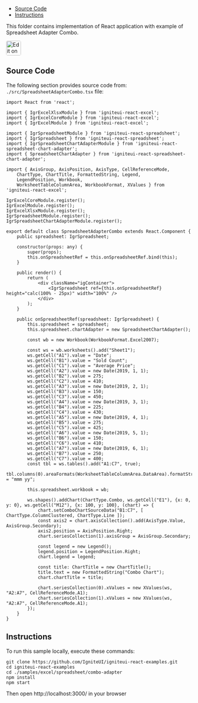 <!-- NOTE: do not change this file because it will be auto re-generated from template file: -->
<!-- https://github.com/IgniteUI/igniteui-react-examples/tree/master/sample-template-files/ReadMe.md -->

<!-- ## Table of Contents -->
<!-- - [Sample Preview](#Sample-Preview) -->
- [Source Code](#Source-Code)
- [Instructions](#Instructions)

This folder contains implementation of React application with example of Spreadsheet Adapter Combo.
<!-- in the Spreadsheet component -->
<!-- [Spreadsheet](https://infragistics.com/Reactsite/components/spreadsheet.html) -->

<html lang="en" xmlns="http://www.w3.org/1999/xhtml">
    <body>
        <a target="_blank" href="https://codesandbox.io/s/github/IgniteUI/igniteui-react-examples/tree/master/samples/excel/spreadsheet/combo-adapter?fontsize=14&hidenavigation=1&theme=dark&view=preview&file=/src/SpreadsheetAdapterCombo.tsx" rel="noopener noreferrer">
            <img height="40px" style="border-radius: 0.25rem" alt="Edit on CodeSandbox" src="https://static.infragistics.com/xplatform/images/sandbox/code.png"/>
        </a>
        <!-- <a target="_blank"
href="https://codesandbox.io/s/github/IgniteUI/igniteui-react-examples/tree/master/samples/maps/geo-map/binding-csv-points?fontsize=14&hidenavigation=1&theme=dark&view=preview">
            <img alt="Edit Sample" src="https://codesandbox.io/static/img/play-codesandbox.svg"/>
        </a> -->
        <!-- <a target="_blank" style="margin-left: 0.5rem"
href="https://codesandbox.io/embed/github/IgniteUI/igniteui-react-examples/tree/master/samples/excel/spreadsheet/combo-adapter?fontsize=14&hidenavigation=1&theme=dark&view=preview&file=/src/SpreadsheetAdapterCombo.tsx">
            <img height="40px" style="border-radius: 5px" alt="View on CodeSandbox" src="https://static.infragistics.com/xplatform/images/sandbox/view.png"/>
        </a> -->
        <!-- <a target="_blank"
href="https://codesandbox.io/embed/github/IgniteUI/igniteui-react-examples/tree/master/samples/maps/geo-map/binding-csv-points?fontsize=14&hidenavigation=1&theme=dark&view=preview">
            <img alt="View on CodeSandbox" src="https://static.infragistics.com/xplatform/images/sandbox/view.png"/>
        </a>
https://codesandbox.io/embed/react-treemap-overview-rtb45
https://codesandbox.io/static/img/play-codesandbox.svg
https://codesandbox.io/embed/react-treemap-overview-rtb45?view=browser -->
    </body>
</html>

<!-- ## Sample Preview -->

<!-- <iframe
  src="https://codesandbox.io/embed/github/IgniteUI/igniteui-react-examples/tree/master/samples/excel/spreadsheet/combo-adapter?fontsize=14&hidenavigation=1&theme=dark&view=preview&file=/src/SpreadsheetAdapterCombo.tsx"
  style="width:100%; height:400px; border:0; border-radius: 4px; overflow:hidden;"
  allow="accelerometer; ambient-light-sensor; camera; encrypted-media; geolocation; gyroscope; hid; microphone; midi; payment; usb; vr"
  sandbox="allow-forms allow-modals allow-popups allow-presentation allow-same-origin allow-scripts"
></iframe> -->

## Source Code

The following section provides source code from:
`./src/SpreadsheetAdapterCombo.tsx` file:

```tsx
import React from 'react';

import { IgrExcelXlsxModule } from 'igniteui-react-excel';
import { IgrExcelCoreModule } from 'igniteui-react-excel';
import { IgrExcelModule } from 'igniteui-react-excel';

import { IgrSpreadsheetModule } from 'igniteui-react-spreadsheet';
import { IgrSpreadsheet } from 'igniteui-react-spreadsheet';
import { IgrSpreadsheetChartAdapterModule } from 'igniteui-react-spreadsheet-chart-adapter';
import { SpreadsheetChartAdapter } from 'igniteui-react-spreadsheet-chart-adapter';

import { AxisGroup, AxisPosition, AxisType, CellReferenceMode,
    ChartType, ChartTitle, FormattedString, Legend,
    LegendPosition, Workbook,
    WorksheetTableColumnArea, WorkbookFormat, XValues } from 'igniteui-react-excel';

IgrExcelCoreModule.register();
IgrExcelModule.register();
IgrExcelXlsxModule.register();
IgrSpreadsheetModule.register();
IgrSpreadsheetChartAdapterModule.register();

export default class SpreadsheetAdapterCombo extends React.Component {
    public spreadsheet: IgrSpreadsheet;

    constructor(props: any) {
        super(props);
        this.onSpreadsheetRef = this.onSpreadsheetRef.bind(this);
    }

    public render() {
        return (
            <div className="igContainer">
                <IgrSpreadsheet ref={this.onSpreadsheetRef} height="calc(100% - 25px)" width="100%" />
            </div>
        );
    }

    public onSpreadsheetRef(spreadsheet: IgrSpreadsheet) {
        this.spreadsheet = spreadsheet;
        this.spreadsheet.chartAdapter = new SpreadsheetChartAdapter();

        const wb = new Workbook(WorkbookFormat.Excel2007);

        const ws = wb.worksheets().add("Sheet1");
        ws.getCell("A1").value = "Date";
        ws.getCell("B1").value = "Sold Count";
        ws.getCell("C1").value = "Average Price";
        ws.getCell("A2").value = new Date(2019, 1, 1);
        ws.getCell("B2").value = 275;
        ws.getCell("C2").value = 410;
        ws.getCell("A3").value = new Date(2019, 2, 1);
        ws.getCell("B3").value = 150;
        ws.getCell("C3").value = 450;
        ws.getCell("A4").value = new Date(2019, 3, 1);
        ws.getCell("B4").value = 225;
        ws.getCell("C4").value = 430;
        ws.getCell("A5").value = new Date(2019, 4, 1);
        ws.getCell("B5").value = 275;
        ws.getCell("C5").value = 425;
        ws.getCell("A6").value = new Date(2019, 5, 1);
        ws.getCell("B6").value = 150;
        ws.getCell("C6").value = 410;
        ws.getCell("A7").value = new Date(2019, 6, 1);
        ws.getCell("B7").value = 250;
        ws.getCell("C7").value = 400;
        const tbl = ws.tables().add("A1:C7", true);
        tbl.columns(0).areaFormats(WorksheetTableColumnArea.DataArea).formatString = "mmm yy";

        this.spreadsheet.workbook = wb;

        ws.shapes().addChart(ChartType.Combo, ws.getCell("E1"), {x: 0, y: 0}, ws.getCell("M12"), {x: 100, y: 100}, (chart) => {
            chart.setComboChartSourceData("B1:C7", [ ChartType.ColumnClustered, ChartType.Line ]);
            const axis2 = chart.axisCollection().add(AxisType.Value, AxisGroup.Secondary);
            axis2.position = AxisPosition.Right;
            chart.seriesCollection(1).axisGroup = AxisGroup.Secondary;

            const legend = new Legend();
            legend.position = LegendPosition.Right;
            chart.legend = legend;

            const title: ChartTitle = new ChartTitle();
            title.text = new FormattedString("Combo Chart");
            chart.chartTitle = title;

            chart.seriesCollection(0).xValues = new XValues(ws, "A2:A7", CellReferenceMode.A1);
            chart.seriesCollection(1).xValues = new XValues(ws, "A2:A7", CellReferenceMode.A1);
        });
    }
}
```

## Instructions
To run this sample locally, execute these commands:

```
git clone https://github.com/IgniteUI/igniteui-react-examples.git
cd igniteui-react-examples
cd ./samples/excel/spreadsheet/combo-adapter
npm install
npm start

```

Then open http://localhost:3000/ in your browser

